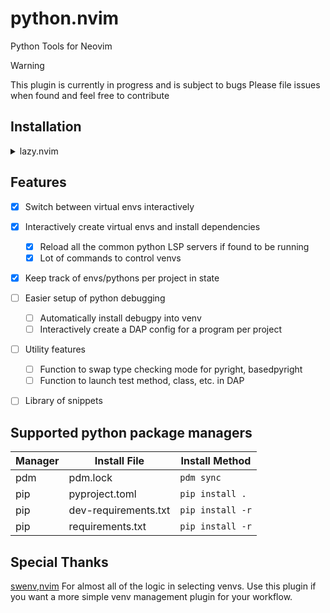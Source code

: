 # python.nvim

Python Tools for Neovim

> [!WARNING]
> This plugin is currently in progress and is subject to bugs
> Please file issues when found and feel free to contribute

## Installation

<details>
<summary>lazy.nvim</summary>

```lua
return {
    "joshzcold/python.nvim"
    opts = {}
}
```

</details>

## Features

- [x] Switch between virtual envs interactively
- [x] Interactively create virtual envs and install dependencies
  - [x] Reload all the common python LSP servers if found to be running
  - [x] Lot of commands to control venvs

- [x] Keep track of envs/pythons per project in state

- [ ] Easier setup of python debugging
  - [ ] Automatically install debugpy into venv
  - [ ] Interactively create a DAP config for a program per project

- [ ] Utility features
  - [ ] Function to swap type checking mode for pyright, basedpyright
  - [ ] Function to launch test method, class, etc. in DAP

- [ ] Library of snippets

## Supported python package managers

| Manager | Install File         | Install Method   |
| ------- | -------------------- | ---------------- |
| pdm     | pdm.lock             | `pdm sync`       |
| pip     | pyproject.toml       | `pip install .`  |
| pip     | dev-requirements.txt | `pip install -r` |
| pip     | requirements.txt     | `pip install -r` |

## Special Thanks

[swenv,nvim](https://github.com/AckslD/swenv.nvim) For almost all of the logic in selecting venvs.
Use this plugin if you want a more simple venv management plugin for your workflow.
